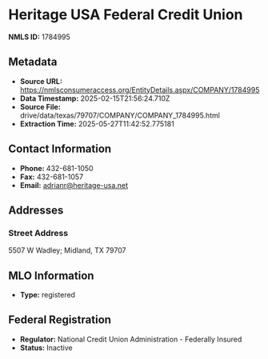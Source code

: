 # Heritage USA Federal Credit Union

**NMLS ID:** 1784995

## Metadata
- **Source URL:** https://nmlsconsumeraccess.org/EntityDetails.aspx/COMPANY/1784995
- **Data Timestamp:** 2025-02-15T21:56:24.710Z
- **Source File:** drive/data/texas/79707/COMPANY/COMPANY_1784995.html
- **Extraction Time:** 2025-05-27T11:42:52.775181

## Contact Information
- **Phone:** 432-681-1050
- **Fax:** 432-681-1057
- **Email:** adrianr@heritage-usa.net

## Addresses
### Street Address
5507 W Wadley; Midland, TX 79707

## MLO Information
- **Type:** registered

## Federal Registration
- **Regulator:** National Credit Union Administration - Federally Insured
- **Status:** Inactive
